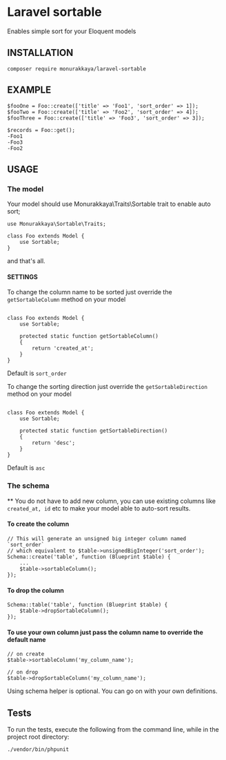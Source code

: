 # Laravel sortable
Enables simple sort for your Eloquent models


## INSTALLATION
```
composer require monurakkaya/laravel-sortable
```

## EXAMPLE

```
$fooOne = Foo::create(['title' => 'Foo1', 'sort_order' => 1]);
$fooTwo = Foo::create(['title' => 'Foo2', 'sort_order' => 4]);
$fooThree = Foo::create(['title' => 'Foo3', 'sort_order' => 3]);

$records = Foo::get();
-Foo1
-Foo3
-Foo2
```

## USAGE

### The model

Your model should use Monurakkaya\Traits\Sortable trait to enable auto sort;
```
use Monurakkaya\Sortable\Traits;

class Foo extends Model {
    use Sortable;
}
```
and that's all.

#### SETTINGS

To change the column name to be sorted just override the `getSortableColumn` method on your model
```

class Foo extends Model {
    use Sortable;
    
    protected static function getSortableColumn()
    {
        return 'created_at';
    }
}

```

Default is `sort_order`


To change the sorting direction just override the `getSortableDirection` method on your model
```

class Foo extends Model {
    use Sortable;
    
    protected static function getSortableDirection()
    {
        return 'desc';
    }
}

```

Default is `asc`


### The schema
** You do not have to add new column, you can use existing columns like `created_at, id` etc to make your model able to auto-sort results. 
#### To create the column

```
// This will generate an unsigned big integer column named `sort_order` 
// which equivalent to $table->unsignedBigInteger('sort_order');
Schema::create('table', function (Blueprint $table) {
    ...
    $table->sortableColumn();
});
```

#### To drop the column
```
Schema::table('table', function (Blueprint $table) {
    $table->dropSortableColumn();
});
```

#### To use your own column just pass the column name to override the default name
```
// on create
$table->sortableColumn('my_column_name');

// on drop
$table->dropSortableColumn('my_column_name');
```

Using schema helper is optional. You can go on with your own definitions.

## Tests

To run the tests, execute the following from the command line, while in the project root directory:

```shell
./vendor/bin/phpunit
```
